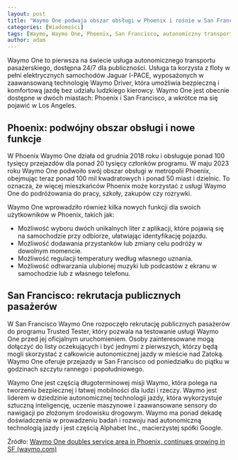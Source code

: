 ```yaml
---
layout: post
title: "Waymo One podwaja obszar obsługi w Phoenix i rośnie w San Francisco"
categories: [Wiadomości]
tags: [Waymo, Waymo One, Phoenix, San Francisco, autonomiczny transport pasażerski, autonomiczny transport, autonomiczny transport osobowy, autonomiczny transport publiczny, USA, Alphabet]
author: adam
---
```


Waymo One to pierwsza na świecie usługa autonomicznego transportu pasażerskiego, dostępna 24/7 dla publiczności. Usługa ta korzysta z floty w pełni elektrycznych samochodów Jaguar I-PACE, wyposażonych w zaawansowaną technologię Waymo Driver, która umożliwia bezpieczną i komfortową jazdę bez udziału ludzkiego kierowcy. Waymo One jest obecnie dostępne w dwóch miastach: Phoenix i San Francisco, a wkrótce ma się pojawić w Los Angeles.

## Phoenix: podwójny obszar obsługi i nowe funkcje

W Phoenix Waymo One działa od grudnia 2018 roku i obsługuje ponad 100 tysięcy przejazdów dla ponad 20 tysięcy członków programu. W maju 2023 roku Waymo One podwoiło swój obszar obsługi w metropolii Phoenix, obejmując teraz ponad 100 mil kwadratowych i ponad 50 miast i dzielnic. To oznacza, że więcej mieszkańców Phoenix może korzystać z usługi Waymo One do podróżowania do pracy, szkoły, zakupów czy rozrywki.

Waymo One wprowadziło również kilka nowych funkcji dla swoich użytkowników w Phoenix, takich jak:

- Możliwość wyboru dwóch unikalnych liter z aplikacji, które pojawią się na samochodzie przy odbiorze, ułatwiając identyfikację pojazdu.
- Możliwość dodawania przystanków lub zmiany celu podróży w dowolnym momencie.
- Możliwość regulacji temperatury według własnego uznania.
- Możliwość odtwarzania ulubionej muzyki lub podcastów z ekranu w samochodzie lub z własnego telefonu.

## San Francisco: rekrutacja publicznych pasażerów

W San Francisco Waymo One rozpoczęło rekrutację publicznych pasażerów do programu Trusted Tester, który pozwala na testowanie usługi Waymo One przed jej oficjalnym uruchomieniem. Osoby zainteresowane mogą dołączyć do listy oczekujących i być jednymi z pierwszych, którzy będą mogli skorzystać z całkowicie autonomicznej jazdy w mieście nad Zatoką. Waymo One oferuje przejazdy w San Francisco od poniedziałku do piątku w godzinach szczytu rannego i popołudniowego.

Waymo One jest częścią długoterminowej misji Waymo, która polega na tworzeniu bezpiecznej i łatwej mobilności dla ludzi i rzeczy. Waymo jest liderem w dziedzinie autonomicznej technologii jazdy, która wykorzystuje sztuczną inteligencję, uczenie maszynowe i zaawansowane sensory do nawigacji po złożonym środowisku drogowym. Waymo ma ponad dekadę doświadczenia w prowadzeniu badań i rozwoju nad autonomiczną technologią jazdy i jest częścią Alphabet Inc., macierzystej spółki Google.

Źródło: [Waymo One doubles service area in Phoenix, continues growing in SF (waymo.com)](https://blog.waymo.com/2023/05/waymo-one-doubles-service-area-in.html)